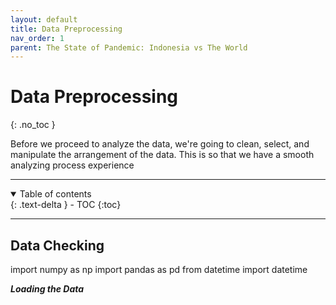 ```yaml
---
layout: default
title: Data Preprocessing
nav_order: 1
parent: The State of Pandemic: Indonesia vs The World
---
```


# Data Preprocessing
{: .no_toc }

Before we proceed to analyze the data, we're going to clean, select, and manipulate the arrangement of the data. This is so that we have a smooth analyzing process experience

---

<details open markdown="block">
  <summary>
    Table of contents
  </summary>
  {: .text-delta }
- TOC
{:toc}
</details>

---

## Data Checking

import numpy as np
import pandas as pd
from datetime import datetime

**_Loading the Data_**
